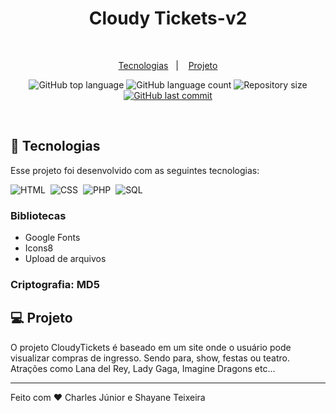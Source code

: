 <h1 align="center">Cloudy Tickets-v2</h1>

<br>

<p align="center">
  <a href="#-tecnologias">Tecnologias</a>&nbsp;&nbsp;&nbsp;|&nbsp;&nbsp;&nbsp;
  <a href="#-projeto">Projeto</a>
  <p align="center">
  <img alt="GitHub top language" src="https://img.shields.io/github/languages/top/shateixeira/cloudytickets-v2.svg">
  <img alt="GitHub language count" src="https://img.shields.io/github/languages/count/shateixeira/cloudytickets-v2.svg">
  <img alt="Repository size" src="https://img.shields.io/github/repo-size/shateixeira/cloudytickets-v2.svg">
  <a href="https://github.com/shateixeira/cloudytickets-v2/commits/master">
    <img alt="GitHub last commit" src="https://img.shields.io/github/last-commit/shateixeira/cloudytickets-v2.svg">
  </a>
</p>
</p>

<br>

## 🚀 Tecnologias

Esse projeto foi desenvolvido com as seguintes tecnologias:

![HTML](https://img.shields.io/badge/-HTML-FFDAB9?style=for-the-badge&logo=HTML5&logoColor=html)&nbsp;
![CSS](https://img.shields.io/badge/-CSS-87CEEB?style=for-the-badge&logo=CSS3&logoColor=css)&nbsp;
![PHP](https://img.shields.io/badge/-PHP-DDA0DD?style=for-the-badge&logo=PHP&logoColor=php)&nbsp;
![SQL](https://img.shields.io/badge/-SQL-D8BFD8?style=for-the-badge&logo=mySQL&logoColor=sql)

### Bibliotecas

- Google Fonts
- Icons8
- Upload de arquivos

### Criptografia: MD5

## 💻 Projeto

O projeto CloudyTickets é baseado em um site onde o usuário pode visualizar compras de ingresso. Sendo para, show, festas ou teatro. Atrações como Lana del Rey, Lady Gaga, Imagine Dragons etc...

---

Feito com ♥ Charles Júnior e Shayane Teixeira
